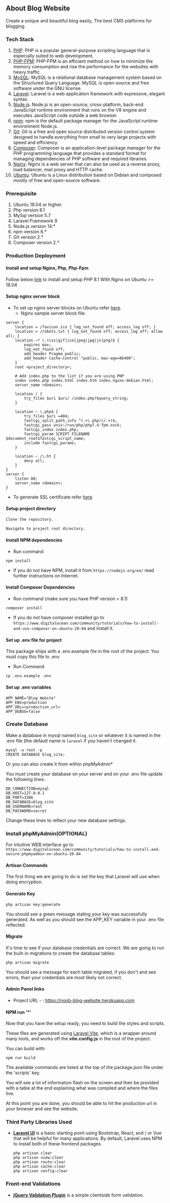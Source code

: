 ## About Blog Website
Create a unique and beautiful blog easily, The best CMS platforms for blogging. 

### Tech Stack
1. [PHP](https://www.php.net/): PHP is a popular general-purpose scripting language that is especially suited to web development.
2. [PHP-FPM](https://www.php.net/manual/en/install.fpm.php): PHP-FPM is an efficient method on how to minimize the memory consumption and rise the performance for the websites with heavy traffic.
3. [MySQL](https://www.mysql.com/): MySQL is a relational database management system based on the Structured Query Language. MySQL is open-source and free software under the GNU license.
4. [Laravel](https://laravel.com/): Laravel is a web application framework with expressive, elegant syntax.
5. [Node.js](https://nodejs.org/en/): Node.js is an open-source, cross-platform, back-end JavaScript runtime environment that runs on the V8 engine and executes JavaScript code outside a web browser.
6. [npm](https://www.npmjs.com/): npm is the default package manager for the JavaScript runtime environment Node.js.
7. [Git](https://git-scm.com/): Git is a free and open source distributed version control system designed to handle everything from small to very large projects with speed and efficiency.
8. [Composer](https://getcomposer.org/): Composer is an application-level package manager for the PHP programming language that provides a standard format for managing dependencies of PHP software and required libraries.
9. [Nginx](https://www.nginx.com/): Nginx is a web server that can also be used as a reverse proxy, load balancer, mail proxy and HTTP cache.
10. [Ubuntu](https://ubuntu.com/): Ubuntu is a Linux distribution based on Debian and composed mostly of free and open-source software.


### Prerequisite
1. Ubuntu 18.04 or higher.
2. Php version 8.1
3. MySql version 5.7
4. Laravel Framework 9
5. Node.js version 14.*
6. npm version 6.*
7. Git version 2.*
8. Composer version 2.*

### Production Deployment
#### Install and setup Nginx, Php, Php-Fpm
Follow below [link](https://www.theserverside.com/blog/Coffee-Talk-Java-News-Stories-and-Opinions/Nginx-PHP-FPM-config-example) to install and setup PHP 8.1 With Nginx on Ubuntu >= 18.04

#### Setup nginx server block
* To set up nginx server blocks on Ubuntu refer [here](https://linuxize.com/post/how-to-set-up-nginx-server-blocks-on-ubuntu-20-04/). 
  * Nginx sample server block file:
```
server {
    location = /favicon.ico { log_not_found off; access_log off; }
    location = /robots.txt { log_not_found off; access_log off; allow all; }
    location ~* \.(css|gif|ico|jpeg|jpg|js|png)$ {
        expires max;
        log_not_found off;
        add_header Pragma public;
        add_header Cache-Control "public, max-age=86400";
    }
    root <project_directory>;

    # Add index.php to the list if you are using PHP
    index index.php index.html index.htm index.nginx-debian.html;
    server_name <domain>;

    location / {
        try_files $uri $uri/ /index.php?$query_string;
    }

    location ~ \.php$ {
        try_files $uri =404;
        fastcgi_split_path_info ^(.+\.php)(/.+)$;
        fastcgi_pass unix:/run/php/php7.4-fpm.sock;
        fastcgi_index index.php;
        fastcgi_param SCRIPT_FILENAME $document_root$fastcgi_script_name;
        include fastcgi_params;
    }

    location ~ /\.ht {
        deny all;
    }
}
server {
	listen 80;
    server_name <domain>;
}
```

* To generate SSL certificate refer [here](https://www.digitalocean.com/community/tutorials/how-to-secure-nginx-with-let-s-encrypt-on-ubuntu-20-04)


#### Setup project directory
```bash
Clone the repository.
```
```bash
Navigate to project root directory.
```

#### Install NPM dependencies
* Run command
```
npm install
```
* If you do not have NPM, install it from `https://nodejs.org/en/` read further instructions on Internet.


#### Install Composer Dependencies
* Run command (make sure you have PHP version = 8.1)
```
composer install
```

* If you do not have composer installed go to `https://www.digitalocean.com/community/tutorials/how-to-install-and-use-composer-on-ubuntu-20-04` and install it.


#### Set up .env file for project
This package ships with a .env.example file in the root of the project. You must copy this file to .env
* Run Command
```
cp .env.example .env
```
#### Set up .env variables
```
APP_NAME="Blog Webite"
APP_ENV=production
APP_URL=<production_url>
APP_DEBUG=false
```

### Create Database
Make a database in mysql named `blog_site` or whatever it is named in the .env file (the default name is `laravel` if you haven't changed it.
```
mysql -u root -p
CREATE DATABASE blog_site;
```

Or you can also create it from within phpMyAdmin*

You must create your database on your server and on your .env file update the following lines:
```
DB_CONNECTION=mysql
DB_HOST=127.0.0.1
DB_PORT=3306
DB_DATABASE=blog_site
DB_USERNAME=root
DB_PASSWORD=secret
```

Change these lines to reflect your new database settings.

### Install phpMyAdmin(OPTIONAL)
For intuitive WEB interface go to `https://www.digitalocean.com/community/tutorials/how-to-install-and-secure-phpmyadmin-on-ubuntu-20-04`


#### Artisan Commands
The first thing we are going to do is set the key that Laravel will use when doing encryption.

#### Generate Key
```
php artisan key:generate
```

You should see a green message stating your key was successfully generated. As well as you should see the APP_KEY variable in your .env file reflected.

#### Migrate
It's time to see if your database credentials are correct. We are going to run the built-in migrations to create the database tables:
```
php artisan migrate
```

You should see a message for each table migrated, if you don't and see errors, than your credentials are most likely not correct.

#### Admin Panel links

- Project URL -               : https://noob-blog-website.herokuapp.com

#### NPM run '*'
Now that you have the setup ready, you need to build the styles and scripts.

These files are generated using [Laravel Vite](https://laravel.com/docs/9.x/vite), which is a wrapper around many tools, and works off the **vite.config.js** in the root of the project.

You can build with:
```
npm run build
```

The available commands are listed at the top of the package.json file under the 'scripts' key.

You will see a lot of information flash on the screen and then be provided with a table at the end explaining what was compiled and where the files live.


At this point you are done, you should be able to hit the production url in your browser and see the website.

### Third Party Libraries Used
- **[Laravel UI](https://github.com/laravel/ui.git)** is a basic starting point using Bootstrap, React, and / or Vue that will be helpful for many applications. By default, Laravel uses NPM to install both of these frontend packages.

    ```
    php artisan clear
    php artisan view:clear
    php artisan route:clear
    php artisan cache:clear
    php artisan config:clear

### Front-end Validations
- **[jQuery Validation Plugin](https://jqueryvalidation.org/)** is a simple clientside form validation.